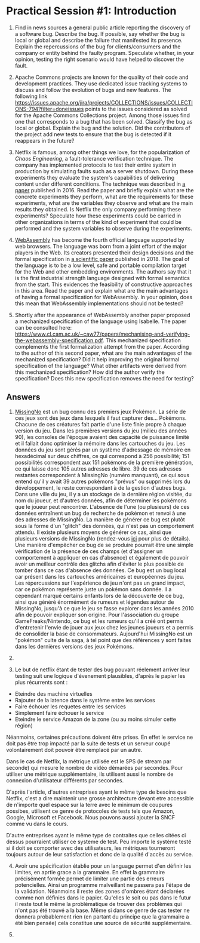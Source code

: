 # Practical Session #1: Introduction

1. Find in news sources a general public article reporting the discovery of a software bug. Describe the bug. If possible, say whether the bug is local or global and describe the failure that manifested its presence. Explain the repercussions of the bug for clients/consumers and the company or entity behind the faulty program. Speculate whether, in your opinion, testing the right scenario would have helped to discover the fault.

2. Apache Commons projects are known for the quality of their code and development practices. They use dedicated issue tracking systems to discuss and follow the evolution of bugs and new features. The following link https://issues.apache.org/jira/projects/COLLECTIONS/issues/COLLECTIONS-794?filter=doneissues points to the issues considered as solved for the Apache Commons Collections project. Among those issues find one that corresponds to a bug that has been solved. Classify the bug as local or global. Explain the bug and the solution. Did the contributors of the project add new tests to ensure that the bug is detected if it reappears in the future?

3. Netflix is famous, among other things we love, for the popularization of *Chaos Engineering*, a fault-tolerance verification technique. The company has implemented protocols to test their entire system in production by simulating faults such as a server shutdown. During these experiments they evaluate the system's capabilities of delivering content under different conditions. The technique was described in [a paper](https://arxiv.org/ftp/arxiv/papers/1702/1702.05843.pdf) published in 2016. Read the paper and briefly explain what are the concrete experiments they perform, what are the requirements for these experiments, what are the variables they observe and what are the main results they obtained. Is Netflix the only company performing these experiments? Speculate how these experiments could be carried in other organizations in terms of the kind of experiment that could be performed and the system variables to observe during the experiments.

4. [WebAssembly](https://webassembly.org/) has become the fourth official language supported by web browsers. The language was born from a joint effort of the major players in the Web. Its creators presented their design decisions and the formal specification in [a scientific paper](https://people.mpi-sws.org/~rossberg/papers/Haas,%20Rossberg,%20Schuff,%20Titzer,%20Gohman,%20Wagner,%20Zakai,%20Bastien,%20Holman%20-%20Bringing%20the%20Web%20up%20to%20Speed%20with%20WebAssembly.pdf) published in 2018. The goal of the language is to be a low level, safe and portable compilation target for the Web and other embedding environments. The authors say that it is the first industrial strength language designed with formal semantics from the start. This evidences the feasibility of constructive approaches in this area. Read the paper and explain what are the main advantages of having a formal specification for WebAssembly. In your opinion, does this mean that WebAssembly implementations should not be tested? 

5.  Shortly after the appearance of WebAssembly another paper proposed a mechanized specification of the language using Isabelle. The paper can be consulted here: https://www.cl.cam.ac.uk/~caw77/papers/mechanising-and-verifying-the-webassembly-specification.pdf. This mechanized specification complements the first formalization attempt from the paper. According to the author of this second paper, what are the main advantages of the mechanized specification? Did it help improving the original formal specification of the language? What other artifacts were derived from this mechanized specification? How did the author verify the specification? Does this new specification removes the need for testing?

## Answers

1. [MissingNo](https://bulbapedia.bulbagarden.net/wiki/MissingNo.) est un bug connu des premiers jeux Pokémon. La série de ces jeux sont des jeux dans lesquels il faut capturer des... Pokémons. Chacune de ces créatures fait partie d'une liste finie propre à chaque version du jeu.
Dans les premières versions du jeu (milieu des années 90), les consoles de l'époque avaient des capacité de puissance limité et il fallait donc optimiser la mémoire dans les cartouches du jeu. Les données du jeu sont gérés par un système d'adressage de mémoire en hexadécimal sur deux chiffres, ce qui correspond à 256 possibilité; 151 possibilités correspondent aux 151 pokémons de la première génération, ce qui laisse donc 105 autres adresses de libre. 39 de ces adresses restantes correspondent à MissingNo (numéro manquant), ce qui sous entend qu'il y avait 39 autres pokémons "prévus" ou supprimés lors du développement, le reste correspondant à de la gestion d'autres bugs. Dans une ville du jeu, il y a un stockage de la dernière région visitée, du nom du joueur, et d'autres données, afin de déterminer les pokémons que le joueur peut rencontrer. L'absence de l'une (ou plusieurs) de ces données entraînent un bug de recherche de pokémon et renvoi à une des adresses de MissingNo. La manière de générer ce bug est plutôt sous la forme d'un "glitch" des données, qui n'est pas un comportement attendu. Il existe plusieurs moyens de générer ce cas, ainsi que plusieurs versions de MissingNo (rendez-vous [ici](https://bulbapedia.bulbagarden.net/wiki/MissingNo.) pour plus de détails). Une manière d'empêcher ce bug de se produire pourrait être une simple vérification de la présence de ces champs (et d'assigner un comportement à appliquer en cas d'absence) et également de pouvoir avoir un meilleur contrôle des glitchs afin d'éviter le plus possible de tomber dans ce cas d'absence des données.
Ce bug est un bug local car présent dans les cartouches américaines et européennes du jeu. 
Les répercussions sur l'expérience de jeu n'ont pas un grand impact, car ce pokémon représente juste un pokémon sans donnée. Il a cependant marqué certains enfants lors de la découverte de ce bug, ainsi que généré énormément de rumeurs et légendes autour de MissingNo, jusqu'à ce que le jeu se fasse explorer dans les années 2010 afin de pouvoir expliquer son origine. Pour l'association du groupe GameFreaks/Nintendo, ce bug et les rumeurs qu'il a créé ont permis d'entretenir l'envie de jouer aux jeux chez les jeunes joueurs et a permis de consolider la base de consommateurs. Aujourd'hui MissingNo est un "pokémon" culte de la saga, à tel point que des références y sont faites dans les dernières versions des jeux Pokémons.

2. 

3. Le but de netflix étant de tester des bug pouvant réelement arriver leur testing suit une logique d'évenement plausibles, d'après le papier les plus récurrents sont :
- Eteindre des machine virtuelles
- Rajouter de la latence dans le système entre les services
- Faire échouer les requetes entre les services
- Simplement faire échouer le service
- Eteindre le service Amazon de la zone (ou au moins simuler cette région)

Néanmoins, certaines précautions doivent être prises. En effet le service ne doit pas être trop impacté par la suite de tests et un serveur coupé volontairement doit pouvoir être remplacé par un autre.

Dans le cas de Netflix, la métrique utilisée est le SPS (le stream par seconde) qui mesure le nombre de vidéo démarées par secondes.
Pour utiliser une métrique supplémentaire, ils utilisent aussi le nombre de connexion d'utilisateur différents par secondes.

D'après l'article, d'autres entreprises ayant le même type de besoins que Netflix, c'est a dire maintenir une grosse architecture devant etre accessible de n'importe quel espace sur la terre avec le minimum de coupures possibes, utilisent ce genre de protocoles de tests tels que Amazon, Google, Microsoft et Facebook.
Nous pouvons aussi ajouter la SNCF comme vu dans le cours.

D'autre entreprises ayant le même type de contraites que celles citées ci dessus pourraient utiliser ce systeme de test. Peu importe le système testé si il doit se comporter avec des utilisateurs, les métriques tourneront toujours autour de leur satisfaction et donc de la qualité d'accès au service.

4. Avoir une spécification établie pour un language permet d'en définir les limites, en aprtie grace a la grammaire. En effet la grammaire précisément formée permet de limiter une partie des erreurs potencielles. Ainsi un programme malveillant ne passera pas l'étape de la validation. Néanmoins il reste des zones d'ombres étant déclarées comme non définies dans le papier. Qu'elles le soit ou pas dans le futur il reste tout le même la problématique de trouver des problèmes qui n'ont pas été trouvé a la base. Même si dans ce genre de cas tester ne donnera probablement rien (en partant du principe que la grammaire a été bien pensée) cela constitue une source de sécurité supplémentaire.

5. 